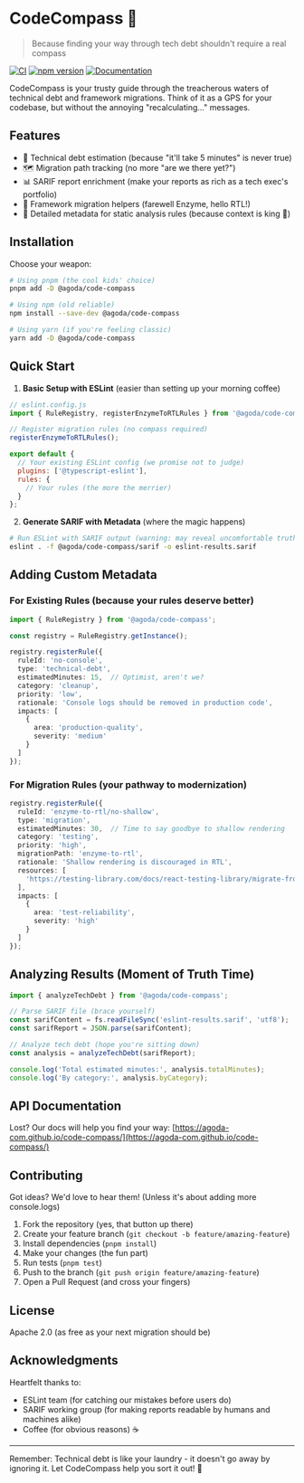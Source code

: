 # CodeCompass 🧭

> Because finding your way through tech debt shouldn't require a real compass

[![CI](https://github.com/agoda-com/code-compass/actions/workflows/ci.yml/badge.svg)](https://github.com/agoda-com/code-compass/actions/workflows/ci.yml)
[![npm version](https://badge.fury.io/js/%40agoda%2Fcode-compass.svg)](https://badge.fury.io/js/%40agoda%2Fcode-compass)
[![Documentation](https://img.shields.io/badge/docs-TypeDoc-blue.svg)](https://agoda-com.github.io/code-compass/)

CodeCompass is your trusty guide through the treacherous waters of technical debt and framework migrations. Think of it as a GPS for your codebase, but without the annoying "recalculating..." messages.

## Features

- 🎯 Technical debt estimation (because "it'll take 5 minutes" is never true)
- 🗺️ Migration path tracking (no more "are we there yet?")
- 📊 SARIF report enrichment (make your reports as rich as a tech exec's portfolio)
- 🔄 Framework migration helpers (farewell Enzyme, hello RTL!)
- 📝 Detailed metadata for static analysis rules (because context is king 👑)

## Installation

Choose your weapon:

```bash
# Using pnpm (the cool kids' choice)
pnpm add -D @agoda/code-compass

# Using npm (old reliable)
npm install --save-dev @agoda/code-compass

# Using yarn (if you're feeling classic)
yarn add -D @agoda/code-compass
```

## Quick Start

1. **Basic Setup with ESLint** (easier than setting up your morning coffee)

```javascript
// eslint.config.js
import { RuleRegistry, registerEnzymeToRTLRules } from '@agoda/code-compass';

// Register migration rules (no compass required)
registerEnzymeToRTLRules();

export default {
  // Your existing ESLint config (we promise not to judge)
  plugins: ['@typescript-eslint'],
  rules: {
    // Your rules (the more the merrier)
  }
};
```

2. **Generate SARIF with Metadata** (where the magic happens)

```bash
# Run ESLint with SARIF output (warning: may reveal uncomfortable truths)
eslint . -f @agoda/code-compass/sarif -o eslint-results.sarif
```

## Adding Custom Metadata

### For Existing Rules (because your rules deserve better)

```typescript
import { RuleRegistry } from '@agoda/code-compass';

const registry = RuleRegistry.getInstance();

registry.registerRule({
  ruleId: 'no-console',
  type: 'technical-debt',
  estimatedMinutes: 15,  // Optimist, aren't we?
  category: 'cleanup',
  priority: 'low',
  rationale: 'Console logs should be removed in production code',
  impacts: [
    {
      area: 'production-quality',
      severity: 'medium'
    }
  ]
});
```

### For Migration Rules (your pathway to modernization)

```typescript
registry.registerRule({
  ruleId: 'enzyme-to-rtl/no-shallow',
  type: 'migration',
  estimatedMinutes: 30,  // Time to say goodbye to shallow rendering
  category: 'testing',
  priority: 'high',
  migrationPath: 'enzyme-to-rtl',
  rationale: 'Shallow rendering is discouraged in RTL',
  resources: [
    'https://testing-library.com/docs/react-testing-library/migrate-from-enzyme'
  ],
  impacts: [
    {
      area: 'test-reliability',
      severity: 'high'
    }
  ]
});
```

## Analyzing Results (Moment of Truth Time)

```typescript
import { analyzeTechDebt } from '@agoda/code-compass';

// Parse SARIF file (brace yourself)
const sarifContent = fs.readFileSync('eslint-results.sarif', 'utf8');
const sarifReport = JSON.parse(sarifContent);

// Analyze tech debt (hope you're sitting down)
const analysis = analyzeTechDebt(sarifReport);

console.log('Total estimated minutes:', analysis.totalMinutes);
console.log('By category:', analysis.byCategory);
```

## API Documentation

Lost? Our docs will help you find your way: [https://agoda-com.github.io/code-compass/](https://agoda-com.github.io/code-compass/)

## Contributing

Got ideas? We'd love to hear them! (Unless it's about adding more console.logs)

1. Fork the repository (yes, that button up there)
2. Create your feature branch (`git checkout -b feature/amazing-feature`)
3. Install dependencies (`pnpm install`)
4. Make your changes (the fun part)
5. Run tests (`pnpm test`)
6. Push to the branch (`git push origin feature/amazing-feature`)
7. Open a Pull Request (and cross your fingers)

## License

Apache 2.0 (as free as your next migration should be)

## Acknowledgments

Heartfelt thanks to:
- ESLint team (for catching our mistakes before users do)
- SARIF working group (for making reports readable by humans and machines alike)
- Coffee (for obvious reasons) ☕

---

Remember: Technical debt is like your laundry - it doesn't go away by ignoring it. Let CodeCompass help you sort it out! 🧺